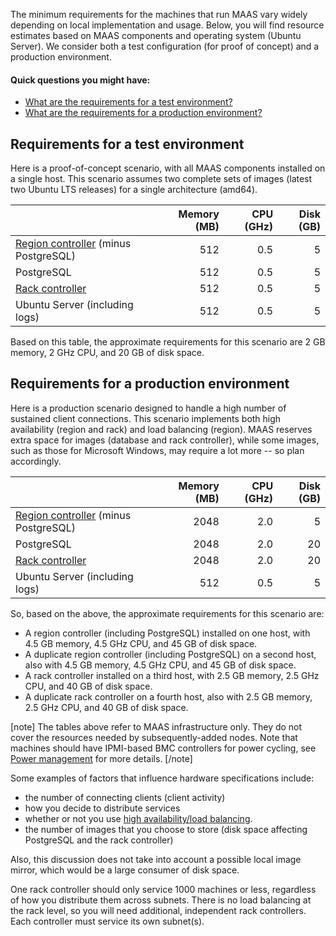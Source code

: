 <!-- deb-2-7-cli
||2.7|2.8|2.9|
|-----:|:-----:|:-----:|:-----:|
|Snap|[CLI](maas-requirements-snap-2-7-cli/2874) ~ [UI](maas-requirements-snap-2-7-ui/2875)|[CLI](maas-requirements-snap-2-8-cli/2876) ~ [UI](maas-requirements-snap-2-8-ui/2877)|[CLI](maas-requirements-snap-2-9-cli/2878) ~ [UI](maas-requirements-snap-2-9-ui/2879)|
|Packages|**CLI** ~ [UI](maas-requirements-deb-2-7-ui/2881)|[CLI](maas-requirements-deb-2-8-cli/2882) ~ [UI](maas-requirements-deb-2-8-ui/2883)|[CLI](maas-requirements-deb-2-9-cli/2884) ~ [UI](maas-requirements-deb-2-9-ui/2885)|
 deb-2-7-cli -->

<!-- deb-2-7-ui
||2.7|2.8|2.9|
|-----:|:-----:|:-----:|:-----:|
|Snap|[CLI](maas-requirements-snap-2-7-cli/2874) ~ [UI](maas-requirements-snap-2-7-ui/2875)|[CLI](maas-requirements-snap-2-8-cli/2876) ~ [UI](maas-requirements-snap-2-8-ui/2877)|[CLI](maas-requirements-snap-2-9-cli/2878) ~ [UI](maas-requirements-snap-2-9-ui/2879)|
|Packages|[CLI](maas-requirements-deb-2-7-cli/2880) ~ |**UI**|[CLI](maas-requirements-deb-2-8-cli/2882) ~ [UI](maas-requirements-deb-2-8-ui/2883)|[CLI](maas-requirements-deb-2-9-cli/2884) ~ [UI](maas-requirements-deb-2-9-ui/2885)|
 deb-2-7-ui -->

<!-- deb-2-8-cli
||2.7|2.8|2.9|
|-----:|:-----:|:-----:|:-----:|
|Snap|[CLI](maas-requirements-snap-2-7-cli/2874) ~ [UI](maas-requirements-snap-2-7-ui/2875)|[CLI](maas-requirements-snap-2-8-cli/2876) ~ [UI](maas-requirements-snap-2-8-ui/2877)|[CLI](maas-requirements-snap-2-9-cli/2878) ~ [UI](maas-requirements-snap-2-9-ui/2879)|
|Packages|[CLI](maas-requirements-deb-2-7-cli/2880) ~ [UI](maas-requirements-deb-2-7-ui/2881)||**CLI** ~ [UI](maas-requirements-deb-2-8-ui/2883)|[CLI](maas-requirements-deb-2-9-cli/2884) ~ [UI](maas-requirements-deb-2-9-ui/2885)|
 deb-2-8-cli -->

<!-- deb-2-8-ui
||2.7|2.8|2.9|
|-----:|:-----:|:-----:|:-----:|
|Snap|[CLI](maas-requirements-snap-2-7-cli/2874) ~ [UI](maas-requirements-snap-2-7-ui/2875)|[CLI](maas-requirements-snap-2-8-cli/2876) ~ [UI](maas-requirements-snap-2-8-ui/2877)|[CLI](maas-requirements-snap-2-9-cli/2878) ~ [UI](maas-requirements-snap-2-9-ui/2879)|
|Packages|[CLI](maas-requirements-deb-2-7-cli/2880) ~ [UI](maas-requirements-deb-2-7-ui/2881)|[CLI](maas-requirements-deb-2-8-cli/2882) ~ |**UI**|[CLI](maas-requirements-deb-2-9-cli/2884) ~ [UI](maas-requirements-deb-2-9-ui/2885)|
 deb-2-8-ui -->

<!-- deb-2-9-cli
||2.7|2.8|2.9|
|-----:|:-----:|:-----:|:-----:|
|Snap|[CLI](maas-requirements-snap-2-7-cli/2874) ~ [UI](maas-requirements-snap-2-7-ui/2875)|[CLI](maas-requirements-snap-2-8-cli/2876) ~ [UI](maas-requirements-snap-2-8-ui/2877)|[CLI](maas-requirements-snap-2-9-cli/2878) ~ [UI](maas-requirements-snap-2-9-ui/2879)|
|Packages|[CLI](maas-requirements-deb-2-7-cli/2880) ~ [UI](maas-requirements-deb-2-7-ui/2881)|[CLI](maas-requirements-deb-2-8-cli/2882) ~ [UI](maas-requirements-deb-2-8-ui/2883)||**CLI** ~ [UI](maas-requirements-deb-2-9-ui/2885)|
 deb-2-9-cli -->

<!-- deb-2-9-ui
||2.7|2.8|2.9|
|-----:|:-----:|:-----:|:-----:|
|Snap|[CLI](maas-requirements-snap-2-7-cli/2874) ~ [UI](maas-requirements-snap-2-7-ui/2875)|[CLI](maas-requirements-snap-2-8-cli/2876) ~ [UI](maas-requirements-snap-2-8-ui/2877)|[CLI](maas-requirements-snap-2-9-cli/2878) ~ [UI](maas-requirements-snap-2-9-ui/2879)|
|Packages|[CLI](maas-requirements-deb-2-7-cli/2880) ~ [UI](maas-requirements-deb-2-7-ui/2881)|[CLI](maas-requirements-deb-2-8-cli/2882) ~ [UI](maas-requirements-deb-2-8-ui/2883)|[CLI](maas-requirements-deb-2-9-cli/2884) ~ |**UI**|
 deb-2-9-ui -->

<!-- snap-2-7-cli
||2.7|2.8|2.9|
|-----:|:-----:|:-----:|:-----:|
|Snap|**CLI** ~ [UI](maas-requirements-snap-2-7-ui/2875)|[CLI](maas-requirements-snap-2-8-cli/2876) ~ [UI](maas-requirements-snap-2-8-ui/2877)|[CLI](maas-requirements-snap-2-9-cli/2878) ~ [UI](maas-requirements-snap-2-9-ui/2879)|
|Packages|[CLI](maas-requirements-deb-2-7-cli/2880) ~ [UI](maas-requirements-deb-2-7-ui/2881)|[CLI](maas-requirements-deb-2-8-cli/2882) ~ [UI](maas-requirements-deb-2-8-ui/2883)|[CLI](maas-requirements-deb-2-9-cli/2884) ~ [UI](maas-requirements-deb-2-9-ui/2885)|
 snap-2-7-cli -->

<!-- snap-2-7-ui
||2.7|2.8|2.9|
|-----:|:-----:|:-----:|:-----:|
|Snap|[CLI](maas-requirements-snap-2-7-cli/2874) ~ |**UI**|[CLI](maas-requirements-snap-2-8-cli/2876) ~ [UI](maas-requirements-snap-2-8-ui/2877)|[CLI](maas-requirements-snap-2-9-cli/2878) ~ [UI](maas-requirements-snap-2-9-ui/2879)|
|Packages|[CLI](maas-requirements-deb-2-7-cli/2880) ~ [UI](maas-requirements-deb-2-7-ui/2881)|[CLI](maas-requirements-deb-2-8-cli/2882) ~ [UI](maas-requirements-deb-2-8-ui/2883)|[CLI](maas-requirements-deb-2-9-cli/2884) ~ [UI](maas-requirements-deb-2-9-ui/2885)|
 snap-2-7-ui -->

<!-- snap-2-8-cli
||2.7|2.8|2.9|
|-----:|:-----:|:-----:|:-----:|
|Snap|[CLI](maas-requirements-snap-2-7-cli/2874) ~ [UI](maas-requirements-snap-2-7-ui/2875)||**CLI** ~ [UI](maas-requirements-snap-2-8-ui/2877)|[CLI](maas-requirements-snap-2-9-cli/2878) ~ [UI](maas-requirements-snap-2-9-ui/2879)|
|Packages|[CLI](maas-requirements-deb-2-7-cli/2880) ~ [UI](maas-requirements-deb-2-7-ui/2881)|[CLI](maas-requirements-deb-2-8-cli/2882) ~ [UI](maas-requirements-deb-2-8-ui/2883)|[CLI](maas-requirements-deb-2-9-cli/2884) ~ [UI](maas-requirements-deb-2-9-ui/2885)|
 snap-2-8-cli -->

<!-- snap-2-8-ui
||2.7|2.8|2.9|
|-----:|:-----:|:-----:|:-----:|
|Snap|[CLI](maas-requirements-snap-2-7-cli/2874) ~ [UI](maas-requirements-snap-2-7-ui/2875)|[CLI](maas-requirements-snap-2-8-cli/2876) ~ |**UI**|[CLI](maas-requirements-snap-2-9-cli/2878) ~ [UI](maas-requirements-snap-2-9-ui/2879)|
|Packages|[CLI](maas-requirements-deb-2-7-cli/2880) ~ [UI](maas-requirements-deb-2-7-ui/2881)|[CLI](maas-requirements-deb-2-8-cli/2882) ~ [UI](maas-requirements-deb-2-8-ui/2883)|[CLI](maas-requirements-deb-2-9-cli/2884) ~ [UI](maas-requirements-deb-2-9-ui/2885)|
 snap-2-8-ui -->

<!-- snap-2-9-cli
||2.7|2.8|2.9|
|-----:|:-----:|:-----:|:-----:|
|Snap|[CLI](maas-requirements-snap-2-7-cli/2874) ~ [UI](maas-requirements-snap-2-7-ui/2875)|[CLI](maas-requirements-snap-2-8-cli/2876) ~ [UI](maas-requirements-snap-2-8-ui/2877)||**CLI** ~ [UI](maas-requirements-snap-2-9-ui/2879)|
|Packages|[CLI](maas-requirements-deb-2-7-cli/2880) ~ [UI](maas-requirements-deb-2-7-ui/2881)|[CLI](maas-requirements-deb-2-8-cli/2882) ~ [UI](maas-requirements-deb-2-8-ui/2883)|[CLI](maas-requirements-deb-2-9-cli/2884) ~ [UI](maas-requirements-deb-2-9-ui/2885)|
 snap-2-9-cli -->

<!-- snap-2-9-ui
||2.7|2.8|2.9|
|-----:|:-----:|:-----:|:-----:|
|Snap|[CLI](maas-requirements-snap-2-7-cli/2874) ~ [UI](maas-requirements-snap-2-7-ui/2875)|[CLI](maas-requirements-snap-2-8-cli/2876) ~ [UI](maas-requirements-snap-2-8-ui/2877)|[CLI](maas-requirements-snap-2-9-cli/2878) ~ |**UI**|
|Packages|[CLI](maas-requirements-deb-2-7-cli/2880) ~ [UI](maas-requirements-deb-2-7-ui/2881)|[CLI](maas-requirements-deb-2-8-cli/2882) ~ [UI](maas-requirements-deb-2-8-ui/2883)|[CLI](maas-requirements-deb-2-9-cli/2884) ~ [UI](maas-requirements-deb-2-9-ui/2885)|
 snap-2-9-ui -->

The minimum requirements for the machines that run MAAS vary widely depending on local implementation and usage.  Below, you will find resource estimates based on MAAS components and operating system (Ubuntu Server). We consider both a test configuration (for proof of concept) and a production environment.

#### Quick questions you might have:

* [What are the requirements for a test environment?](/t/maas-requirements/789#heading--test-environment)
* [What are the requirements for a production environment?](/t/maas-requirements/789#heading--production-environment)

<h2 id="heading--test-environment">Requirements for a test environment</h2>

Here is a proof-of-concept scenario, with all MAAS components installed on a single host. This scenario assumes two complete sets of images (latest two Ubuntu LTS releases) for a single architecture (amd64).

| | Memory (MB) | CPU (GHz) | Disk (GB) |
|:-----|-----:|-----:|-----:|
| [Region controller](/t/concepts-and-terms/785#heading--controllers) (minus PostgreSQL) | 512 | 0.5 | 5 |
| PostgreSQL | 512 | 0.5 | 5 |
| [Rack controller](/t/concepts-and-terms/785#heading--controllers") | 512 | 0.5 | 5 |
| Ubuntu Server (including logs)| 512 | 0.5 | 5 |

Based on this table, the approximate requirements for this scenario are 2 GB memory, 2 GHz CPU, and 20 GB of disk space.

<h2 id="heading--production-environment">Requirements for a production environment</h2>

Here is a production scenario designed to handle a high number of sustained client connections. This scenario implements both high availability (region and rack) and load balancing (region). MAAS reserves extra space for images (database and rack controller), while some images, such as those for Microsoft Windows, may require a lot more -- so plan accordingly.

| | Memory (MB) | CPU (GHz) | Disk (GB) |
|:-----|-----:|-----:|-----:|
| [Region controller](/t/concepts-and-terms/785#heading--controllers) (minus PostgreSQL) | 2048 | 2.0 | 5 |
| PostgreSQL | 2048 | 2.0 | 20 |
| [Rack controller](/t/concepts-and-terms/785#heading--controllers") | 2048 | 2.0 | 20 |
| Ubuntu Server (including logs)| 512 | 0.5 | 5 |

So, based on the above, the approximate requirements for this scenario are:

* A region controller (including PostgreSQL) installed on one host, with 4.5 GB memory, 4.5 GHz CPU, and 45 GB of disk space.
* A duplicate region controller (including PostgreSQL) on a second host, also with 4.5 GB memory, 4.5 GHz CPU, and 45 GB of disk space.
* A rack controller installed on a third host, with 2.5 GB memory, 2.5 GHz CPU, and 40 GB of disk space.
* A duplicate rack controller on a fourth host, also with 2.5 GB memory, 2.5 GHz CPU, and 40 GB of disk space.

[note]
The tables above refer to MAAS infrastructure only. They do not cover the resources needed by subsequently-added nodes. Note that machines should have IPMI-based BMC controllers for power cycling, see [Power management](/t/power-management/830) for more details.
[/note]

Some examples of factors that influence hardware specifications include:

* the number of connecting clients (client activity)
* how you decide to distribute services
* whether or not you use [high availability/load balancing](/t/high-availability/804).
* the number of images that you choose to store (disk space affecting PostgreSQL and the rack controller)

Also, this discussion does not take into account a possible local image mirror, which would be a large consumer of disk space.

One rack controller should only service 1000 machines or less, regardless of how you distribute them across subnets. There is no load balancing at the rack level, so you will need additional, independent rack controllers. Each controller must service its own subnet(s).